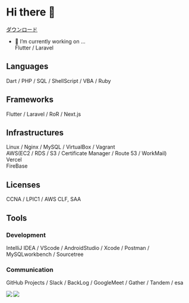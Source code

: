# Hi there 👋

[ダウンロード](https://github.com/MasaoSasaki/MasaoSasaki/raw/main/README.md)
  
- 🔭 I’m currently working on ...  
Flutter / Laravel  
    
## Languages
Dart / PHP / SQL / ShellScript / VBA / Ruby  
  
## Frameworks
Flutter / Laravel / RoR / Next.js  
  
## Infrastructures
Linux / Nginx / MySQL / VirtualBox / Vagrant  
AWS(EC2 / RDS / S3 / Certificate Manager / Route 53 / WorkMail)  
Vercel  
FireBase  
  
## Licenses
CCNA / LPIC1 / AWS CLF, SAA  
  
## Tools
### Development
IntelliJ IDEA / VScode / AndroidStudio / Xcode / Postman / MySQLworkbench / Sourcetree  
### Communication
GitHub Projects / Slack / BackLog / GoogleMeet / Gather / Tandem / esa  
  
<a href="https://github.com/anuraghazra/github-readme-stats">
  <img align="left" src="https://github-readme-stats.vercel.app/api?username=MasaoSasaki&count_private=true&show_icons=true&theme=tokyonight" />
</a>
<a href="https://github.com/anuraghazra/github-readme-stats">
  <img align="left" src="https://github-readme-stats.vercel.app/api/top-langs/?username=MasaoSasaki&langs_count=5&theme=tokyonight" />
</a>
  
<!--
**MasaoSasaki/MasaoSasaki** is a ✨ _special_ ✨ repository because its `README.md` (this file) appears on your GitHub profile.

Thema colors:
dark, radical, merko, gruvbox, tokyonight, onedark, cobalt, synthwave, highcontrast, dracula

Here are some ideas to get you started:
- 👯 I’m looking to collaborate on ...
- 🤔 I’m looking for help with ...
- 💬 Ask me about ...
- 😄 Pronouns: ...
- ⚡ Fun fact: ...
-->
